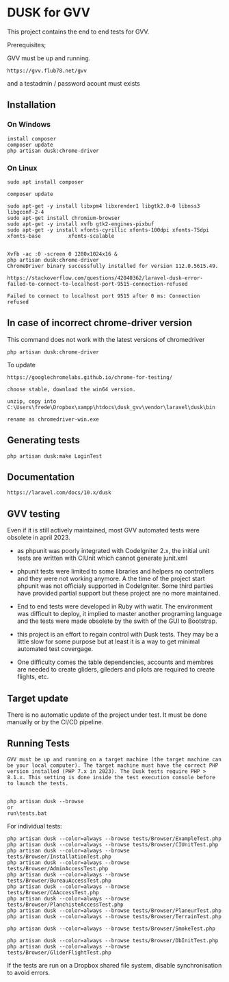 # DUSK for GVV

This project contains the end to end tests for GVV. 

Prerequisites;

GVV must be up and running.

    https://gvv.flub78.net/gvv

and a testadmin / password acount must exists

## Installation

### On Windows

    install composer
    composer update
    php artisan dusk:chrome-driver


### On Linux

    sudo apt install composer

    composer update

    sudo apt-get -y install libxpm4 libxrender1 libgtk2.0-0 libnss3 libgconf-2-4
    sudo apt-get install chromium-browser
    sudo apt-get -y install xvfb gtk2-engines-pixbuf
    sudo apt-get -y install xfonts-cyrillic xfonts-100dpi xfonts-75dpi xfonts-base         xfonts-scalable


    Xvfb -ac :0 -screen 0 1280x1024x16 &
    php artisan dusk:chrome-driver
    ChromeDriver binary successfully installed for version 112.0.5615.49.
    
    https://stackoverflow.com/questions/42040362/laravel-dusk-error-failed-to-connect-to-localhost-port-9515-connection-refused
    
    Failed to connect to localhost port 9515 after 0 ms: Connection refused
    

## In case of incorrect chrome-driver version

This command does not work with the latest versions of chromedriver

    php artisan dusk:chrome-driver

To update

    https://googlechromelabs.github.io/chrome-for-testing/

    choose stable, download the win64 version.

    unzip, copy into C:\Users\frede\Dropbox\xampp\htdocs\dusk_gvv\vendor\laravel\dusk\bin

    rename as chromedriver-win.exe
    
## Generating tests

    php artisan dusk:make LoginTest

## Documentation

    https://laravel.com/docs/10.x/dusk

## GVV testing

Even if it is still actively maintained, most GVV automated tests were obsolete in april 2023.

* as phpunit was poorly integrated with CodeIgniter 2.x, the initial unit tests are written with CIUnit which cannot generate junit.xml
 
* phpunit tests were limited to some libraries and helpers no controllers and they were not working anymore. A the time of the project start phpunit was not officialy supported in CodeIgniter. Some third parties have provided partial support but these project are no more maintained.
  
* End to end tests were developed in Ruby with watir. The environment was difficult to deploy, it implied to master another programing language and the tests were made obsolete by the swith of the GUI to Bootstrap.
  
* this project is an effort to regain control with Dusk tests. They may be a little slow for some purpose but at least it is a way to get minimal automated test covergage.

* One difficulty comes the table dependencies, accounts and membres are needed to create gliders, gileders and pilots are required to create flights, etc.

## Target update

There is no automatic update of the project under test. It must be done manually or by the CI/CD pipeline.

## Running Tests

    GVV must be up and running on a target machine (the target machine can be your local computer). The target machine must have the correct PHP version installed (PHP 7.x in 2023). The Dusk tests require PHP > 8.1.x. This setting is done inside the test execution console before to launch the tests.


    php artisan dusk --browse
    or
    run\tests.bat

For individual tests:

    php artisan dusk --color=always --browse tests/Browser/ExampleTest.php
    php artisan dusk --color=always --browse tests/Browser/CIUnitTest.php
    php artisan dusk --color=always --browse tests/Browser/InstallationTest.php
    php artisan dusk --color=always --browse tests/Browser/AdminAccessTest.php
    php artisan dusk --color=always --browse tests/Browser/BureauAccessTest.php
    php artisan dusk --color=always --browse tests/Browser/CAAccessTest.php
    php artisan dusk --color=always --browse tests/Browser/PlanchisteAccessTest.php
    php artisan dusk --color=always --browse tests/Browser/PlaneurTest.php
    php artisan dusk --color=always --browse tests/Browser/TerrainTest.php

    php artisan dusk --color=always --browse tests/Browser/SmokeTest.php

    php artisan dusk --color=always --browse tests/Browser/DbInitTest.php
    php artisan dusk --color=always --browse tests/Browser/GliderFlightTest.php

If the tests are run on a Dropbox shared file system, disable synchronisation to avoid errors.

